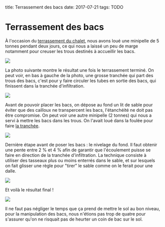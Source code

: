 title: Terrassement des bacs
date: 2017-07-21
tags: TODO

# Terrassement des bacs

&Agrave; l'occasion du [terrassement du chalet]({filename}/chalet/terrassement.md), nous avons loué une minipelle de 5 tonnes pendant deux jours, ce qui nous a laissé un peu de marge notamment pour creuser les trous destinés à accueillir les bacs.

<img src="images/epuration/minipelle_5t.JPG"/>

La photo suivante montre le résultat une fois le terrassement terminé. On peut voir, en bas à gauche de la photo, une grosse tranchée qui part des trous des bacs, c'est pour y faire circuler les tubes en sortie des bacs, qui finissent dans la tranchée d'infiltration.

<img src="images/epuration/terrassement_brut.JPG"/>

Avant de pouvoir placer les bacs, on dépose au fond un lit de sable pour éviter que des cailloux ne transpercent les bacs, l'étanchéité ne doit pas être compromise. On peut voir une autre minipelle (2 tonnes) qui nous a servi à mettre les bacs dans les trous. On l'avait loué dans la foulée pour faire [la tranchée]({filename}/TODO).

<img src="images/epuration/preparation_deplacement.JPG"/>

Dernière étape avant de poser les bacs : le nivelage du fond. Il faut obtenir une pente entre 2&nbsp;% et 4&nbsp;% afin de garantir que l'écoulement puisse se faire en direction de la tranchée d'infiltration. La technique consiste à utiliser des tasseaux plus ou moins enterrés dans le sable, et sur lesquels on fait glisser une règle pour "tirer" le sable comme on le ferait pour une dalle.

<img src="images/epuration/nivelage_fond.JPG"/>

Et voilà le résultat final !

<img src="images/epuration/bacs_installes.JPG"/>

Il ne faut pas négliger le temps que ça prend de mettre le sol au bon niveau, pour la manipulation des bacs, nous n'étions pas trop de quatre pour s'assurer qu'on ne risquait pas de heurter un coin de bac sur le sol.
